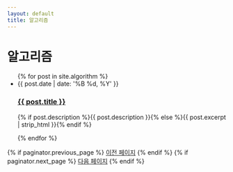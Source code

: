 ```yaml
---
layout: default
title: 알고리즘
---
```


<div class="home" id="home">
  <h1 class="pageTitle"> 알고리즘 </h1>
  <ul class="posts noList">
    {% for post in site.algorithm %}
      <li>
        <span class="date">{{ post.date | date: '%B %d, %Y' }}</span>
        <h3><a class="post-link" href="{{ post.url | prepend: site.baseurl }}">{{ post.title }}</a></h3>
        <p>{% if post.description %}{{ post.description }}{% else %}{{ post.excerpt | strip_html }}{% endif %}</p>
      </li>
    {% endfor %}
  </ul>

  <!-- Pagination links -->
  <div class="pagination">
    {% if paginator.previous_page %}
      <a href="{{ paginator.previous_page_path | prepend: site.baseurl }}" class="previous button__outline">이전 페이지</a> 
    {% endif %}
    {% if paginator.next_page %}
      <a href="{{ paginator.next_page_path | prepend: site.baseurl }}" class="next button__outline">다음 페이지</a>
    {% endif %}
  </div>
</div>
